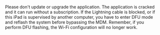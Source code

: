 Please don't update or upgrade the application. 
The application is cracked and it can run without a subscription.
If the Lightning cable is blocked, or if this iPad is supervised by another computer, you have to enter DFU mode and reflash the system before bypassing the MDM.
Remember, if you perform DFU flashing, the Wi-Fi configuration will no longer work.

